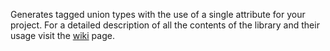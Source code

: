 Generates tagged union types with the use of a single attribute for your project. For a detailed description of all the contents of the library and their usage visit the [wiki](https://github.com/Narumikazuchi/Generators.TaggedUnions) page.